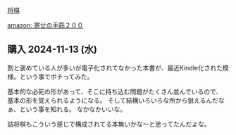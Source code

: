 [将棋](%E5%B0%86%E6%A3%8B)

[amazon: 寄せの手筋２００](https://amzn.to/4esUXkI)

## 購入 2024-11-13 (水)

割と褒めている人が多いが電子化されてなかった本書が、最近Kindle化された模様。という事でポチってみた。

基本的な必死の形があって、そこに持ち込む問題がたくさん並んでいるので、
基本の形を覚えられるようになる。
そして結構いろいろな所から狙えるんだなぁ、という事を知れる。
なかなかいいな。

詰将棋もこういう感じで構成されてる本無いかな〜と思ってたんだよな。
